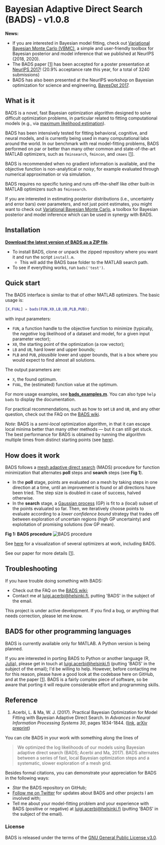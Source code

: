 # Bayesian Adaptive Direct Search (BADS) - v1.0.8

**News:** 
- If you are interested in Bayesian model fitting, check out [Variational Bayesian Monte Carlo (VBMC)](https://github.com/lacerbi/vbmc), a simple and user-friendly toolbox for Bayesian posterior and model inference that we published at NeurIPS (2018, 2020).
- The BADS paper [[1](#reference)] has been accepted for a poster presentation at [NeurIPS 2017](https://papers.nips.cc/paper/6780-practical-bayesian-optimization-for-model-fitting-with-bayesian-adaptive-direct-search)! (20.9% acceptance rate this year, for a total of 3240 submissions)
- BADS has also been presented at the NeurIPS workshop on Bayesian optimization for science and engineering, [BayesOpt 2017](https://bayesopt.github.io/).

## What is it

BADS is a novel, fast Bayesian optimization algorithm designed to solve difficult optimization problems, in particular related to fitting computational models (e.g., via [maximum likelihood estimation](https://en.wikipedia.org/wiki/Maximum_likelihood_estimation)).

BADS has been intensively tested for fitting behavioral, cognitive, and neural models, and is currently being used in many computational labs around the world.
In our benchmark with real model-fitting problems, BADS performed on par or better than many other common and state-of-the-art MATLAB optimizers, such as `fminsearch`, `fmincon`, and `cmaes` [[1](#reference)].

BADS is recommended when no gradient information is available, and the objective function is non-analytical or *noisy*, for example evaluated through numerical approximation or via simulation.

BADS requires no specific tuning and runs off-the-shelf like other built-in MATLAB optimizers such as `fminsearch`.

If you are interested in estimating posterior distributions (i.e., uncertainty and error bars) over parameters, and not just point estimates, you might want to check out [Variational Bayesian Monte Carlo](https://github.com/lacerbi/vbmc), a toolbox for Bayesian posterior and model inference which can be used in synergy with BADS.

## Installation

[**Download the latest version of BADS as a ZIP file**](https://github.com/lacerbi/bads/archive/master.zip).
- To install BADS, clone or unpack the zipped repository where you want it and run the script `install.m`.
   - This will add the BADS base folder to the MATLAB search path.
- To see if everything works, run `bads('test')`.

## Quick start

The BADS interface is similar to that of other MATLAB optimizers. The basic usage is:

```matlab
[X,FVAL] = bads(FUN,X0,LB,UB,PLB,PUB);
```
with input parameters:
- `FUN`, a function handle to the objective function to minimize (typically, the *negative* log likelihood of a dataset and model, for a given input parameter vector);
- `X0`, the starting point of the optimization (a row vector);
- `LB` and `UB`, hard lower and upper bounds;
- `PLB` and `PUB`, *plausible* lower and upper bounds, that is a box where you would expect to find almost all solutions.

The output parameters are:
- `X`, the found optimum.
- `FVAL`, the (estimated) function value at the optimum.

For more usage examples, see [**bads_examples.m**](https://github.com/lacerbi/bads/blob/master/bads_examples.m). You can also type `help bads` to display the documentation.

For practical recommendations, such as how to set `LB` and `UB`, and any other question, check out the FAQ on the [BADS wiki](https://github.com/lacerbi/bads/wiki).

*Note*: BADS is a *semi-local* optimization algorithm, in that it can escape local minima better than many other methods — but it can still get stuck. The best performance for BADS is obtained by running the algorithm multiple times from distinct starting points (see [here](https://github.com/lacerbi/bads/wiki#how-do-i-choose-the-starting-point-x0)).

## How does it work

BADS follows a [mesh adaptive direct search](http://epubs.siam.org/doi/abs/10.1137/040603371) (MADS) procedure for function minimization that alternates **poll** steps and **search** steps (see **Fig 1**). 

- In the **poll** stage, points are evaluated on a mesh by taking steps in one direction at a time, until an improvement is found or all directions have been tried. The step size is doubled in case of success, halved otherwise. 
- In the **search** stage, a [Gaussian process](https://en.wikipedia.org/wiki/Gaussian_process) (GP) is fit to a (local) subset of the points evaluated so far. Then, we iteratively choose points to evaluate according to a *lower confidence bound* strategy that trades off between exploration of uncertain regions (high GP uncertainty) and exploitation of promising solutions (low GP mean).

**Fig 1: BADS procedure** ![BADS procedure](https://github.com/lacerbi/bads/blob/master/docs/bads-cartoon.png "Fig 1: BADS procedure")

See [here](https://github.com/lacerbi/optimviz) for a visualization of several optimizers at work, including BADS.

See our paper for more details [[1](#reference)].

## Troubleshooting

If you have trouble doing something with BADS:

- Check out the FAQ on the [BADS wiki](https://github.com/lacerbi/bads/wiki);
- Contact me at <luigi.acerbi@helsinki.fi>, putting 'BADS' in the subject of the email.

This project is under active development. If you find a bug, or anything that needs correction, please let me know.

## BADS for other programming languages

BADS is currently available only for MATLAB. A Python version is being planned.

If you are interested in porting BADS to Python or another language (R, [Julia](https://julialang.org/)), please get in touch at <luigi.acerbi@helsinki.fi> (putting  'BADS' in the subject of the email); I'd be willing to help.
However, before contacting me for this reason, please have a good look at the codebase here on GitHub, and at the paper [[1](#reference)]. BADS is a fairly complex piece of software, so be aware that porting it will require considerable effort and programming skills.

## Reference

1. Acerbi, L. & Ma, W. J. (2017). Practical Bayesian Optimization for Model Fitting with Bayesian Adaptive Direct Search. In *Advances in Neural Information Processing Systems 30*, pages 1834-1844. ([link](https://papers.nips.cc/paper/6780-practical-bayesian-optimization-for-model-fitting-with-bayesian-adaptive-direct-search), [arXiv preprint](https://arxiv.org/abs/1705.04405))

You can cite BADS in your work with something along the lines of

> We optimized the log likelihoods of our models using Bayesian adaptive direct search (BADS; Acerbi and Ma, 2017). BADS alternates between a series of fast, local Bayesian optimization steps and a systematic, slower exploration of a mesh grid. 

Besides formal citations, you can demonstrate your appreciation for BADS in the following ways:

- *Star* the BADS repository on GitHub;
- [Follow me on Twitter](https://twitter.com/AcerbiLuigi) for updates about BADS and other projects I am involved with;
- Tell me about your model-fitting problem and your experience with BADS (positive or negative) at <luigi.acerbi@helsinki.fi> (putting  'BADS' in the subject of the email).

### License

BADS is released under the terms of the [GNU General Public License v3.0](https://github.com/lacerbi/bads/blob/master/LICENSE.txt).
